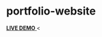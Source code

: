 # portfolio-website

<a href ="https://mulindijr.github.io/portfolio-website/"> <strong>LIVE DEMO</strong> </a>
<

